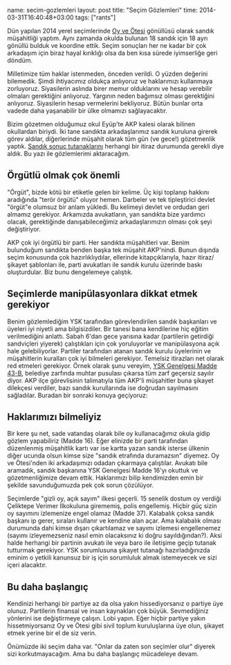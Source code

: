 name: secim-gozlemleri
layout: post
title: "Seçim Gözlemleri"
time: 2014-03-31T16:40:48+03:00
tags: ["rants"]

Dün yapılan 2014 yerel seçimlerinde [Oy ve Ötesi](http://www.oyveotesi.org/) gönüllüsü olarak sandık müşahitliği yaptım. Aynı zamanda okulda bulunan 18 sandık için 18 ayrı gönüllü bulduk ve koordine ettik. Seçim sonuçları her ne kadar bir çok arkadaşım için biraz hayal kırıklığı olsa da ben kısa sürede iyimserliğe geri döndüm.

Milletimize tüm haklar istenmeden, önceden verildi. O yüzden değerini bilemedik. Şimdi ihtiyacımız oldukça anlıyoruz ve haklarımızı kullanmaya zorluyoruz. Siyasilerin aslında birer memur olduklarını ve hesap verebilir olmaları gerektiğini anlıyoruz. Yargının neden bağımsız olması gerektiğini anlıyoruz. Siyasilerin hesap vermelerini bekliyoruz. Bütün bunlar orta vadede daha yaşanabilir bir ülke olmamızı sağlayacaktır.

Bizim gözetmen olduğumuz okul Eyüp'te AKP kalesi olarak bilinen okullardan biriydi. İki tane sandıkta arkadaşlarımız sandık kuruluna girerek görev aldılar, diğerlerinde müşahit olarak tüm gün (ve gece!) gözetmenlik yaptık. [Sandık sonuç tutanaklarını](https://drive.google.com/folderview?id=0B3_LBBe4LSVuMFhDVTBPYVhGLWc&usp=drive_web) herhangi bir itiraz durumunda gerekli diye aldık. Bu yazı ile gözlemlerimi aktaracağım.

Örgütlü olmak çok önemli
-----------------------

"Örgüt", bizde kötü bir etiketle gelen bir kelime. Üç kişi toplanıp hakkını aradığında "terör örgütü" oluyor hemen. Darbeler ve tek tipleştirici devlet "örgüt"e olumsuz bir anlam yükledi. Bu kelimeyi devlet ve ordudan geri almamız gerekiyor. Arkamızda avukatların, yan sandıkta bize yardımcı olacak, gerektiğinde danışabileceğimiz arkadaşlarımızın olması çok şeyi değiştiriyor.

AKP çok iyi örgütlü bir parti. Her sandıkta müşahitleri var. Benim bulunduğum sandıkta benden başka tek müşahit AKP'nindi. Bunun dışında seçim konusunda çok hazırlıklıydılar, ellerinde kitapçıklarıyla, hazır itiraz/şikayet şablonları ile, parti avukatları ile sandık kurulu üzerinde baskı oluşturdular. Biz bunu dengelemeye çalıştık.

Seçimlerde manipülasyonlara dikkat etmek gerekiyor
--------------------------------------------------

Benim gözlemlediğim YSK tarafından görevlendirilen sandık başkanları ve üyeleri iyi niyetli ama bilgisizdiler. Bir tanesi bana kendilerine hiç eğitim verilmediğini anlattı. Sabah 6'dan gece yarısına kadar (partilerin getirdiği sandviçleri yiyerek) çalıştıkları için çok yoruluyorlar ve manipülasyona açık hale gelebiliyorlar. Partiler tarafından atanan sandık kurulu üyelerinin ve müşahitlerin kuralları çok iyi bilmeleri gerekiyor. Temelsiz itirazları net olarak red etmeleri gerekiyor. Örnek olarak şunu vereyim, [YSK Genelgesi Madde 43-B](http://www.resmigazete.gov.tr/eskiler/2014/01/20140111-3.htm), belediye zarfında muhtar pusulası çıkarsa tüm zarf geçersiz sayılır diyor. AKP ilçe görevlisinin talimatıyla tüm AKP'li müşahitler buna şikayet dilekçesi verdiler, bazı sandık kurullarında ise doğrudan sayılmasını sağladılar. Buradan bir sonraki konuya geçiyoruz:

Haklarımızı bilmeliyiz
----------------------

Bir kere şu net, sade vatandaş olarak bile oy kullanacağımız okula gidip gözlem yapabiliriz (Madde 16). Eğer elinizde bir parti tarafından düzenlenmiş müşahitlik kartı var ise kartta yazan sandık isterse ülkenin diğer ucunda olsun kimse size "sandık etrafında duramazsın" diyemez. Oy ve Ötesi'nden iki arkadaşımızı odadan çıkarmaya çalıştılar. Avukatı bile aramadık, sandık başkanına YSK Genelgesi Madde 16'yı okuttuk ve gözetmenliğimize devam ettik. Haklarımızı bilip kendimizden emin bir şekilde savunduğumuzda pek çok sorun çözülüyor.

Seçimlerde "gizli oy, açık sayım" ilkesi geçerli. 15 senelik dostum oy verdiği Çeliktepe Verimer İlkokuluna girememiş, polis engellemiş. Hiçbir güç sizin oy sayımını izlemenize engel olamaz (Madde 37). Kalabalık çoksa sandık başkanı ip gerer, sıraları kullanır ve kendine alan açar. Ama kalabalık olması durumunda dahi kimse dışarı çıkartılamaz ve sayımı izlemesi engellenemez (sayımı izleyemezseniz nasıl emin olacaksınız ki doğru sayıldığından?). Aksi halde herhangi bir partinin avukatı ile veya baro ile iletişime geçip tutanak tutturmak gerekiyor. YSK sorumlusuna şikayet tutanağı hazırladığınızda eminim o yetkili kanunsuz bir iş için sorumluluk almak istemeyecek ve sizi içeri alacaktır.

Bu daha başlangıç
-----------------

Kendinizi herhangi bir partiye az da olsa yakın hissediyorsanız o partiye üye olunuz. Partilerin finansal ve insan kaynakları çok büyük. Sevmediğiniz yönlerini ise değiştirmeye çalışın. Lobi yapın. Eğer hiçbir partiye yakın hissetmiyorsanız Oy ve Ötesi gibi sivil toplum kuruluşlarına üye olun, şikayet etmek yerine bir el de siz verin.

Önümüzde iki seçim daha var. "Onlar da zaten son seçimler olur" diyerek sizi korkutmayacağım. Ama bu daha başlangıç mücadeleye devam.
